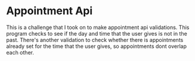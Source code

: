 # Appointment Api

This is a challenge that I took on to make appointment api validations. This program checks to see if the day and time that the user gives is not in the past. There's another validation to check whether there is appointments already set for the time that the user gives, so appointments dont overlap each other. 

